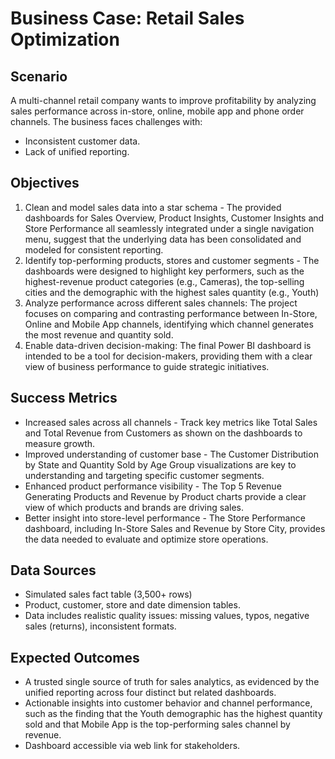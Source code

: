 # Business Case: Retail Sales Optimization

## Scenario
A multi-channel retail company wants to improve profitability by analyzing sales performance across in-store, online, mobile app and phone order channels. The business faces challenges with:
- Inconsistent customer data.
- Lack of unified reporting.

## Objectives
1. Clean and model sales data into a star schema - The provided dashboards for Sales Overview, Product Insights, Customer Insights and Store Performance all seamlessly integrated under a single navigation menu, suggest that the underlying data has been consolidated and modeled for consistent reporting.
2. Identify top-performing products, stores and customer segments - The dashboards were designed to highlight key performers, such as the highest-revenue product categories (e.g., Cameras), the top-selling cities and the demographic with the highest sales quantity (e.g., Youth)
3. Analyze performance across different sales channels: The project focuses on comparing and contrasting performance between In-Store, Online and Mobile App channels, identifying which channel generates the most revenue and quantity sold.
4. Enable data-driven decision-making: The final Power BI dashboard is intended to be a tool for decision-makers, providing them with a clear view of business performance to guide strategic initiatives.

## Success Metrics
- Increased sales across all channels - Track key metrics like Total Sales and Total Revenue from Customers as shown on the dashboards to measure growth.
- Improved understanding of customer base - The Customer Distribution by State and Quantity Sold by Age Group visualizations are key to understanding and targeting specific customer segments.
- Enhanced product performance visibility - The Top 5 Revenue Generating Products and Revenue by Product charts provide a clear view of which products and brands are driving sales.
- Better insight into store-level performance - The Store Performance dashboard, including In-Store Sales and Revenue by Store City, provides the data needed to evaluate and optimize store operations.

## Data Sources
- Simulated sales fact table (3,500+ rows)
- Product, customer, store and date dimension tables.
- Data includes realistic quality issues: missing values, typos, negative sales (returns), inconsistent formats.

## Expected Outcomes
- A trusted single source of truth for sales analytics, as evidenced by the unified reporting across four distinct but related dashboards.
- Actionable insights into customer behavior and channel performance, such as the finding that the Youth demographic has the highest quantity sold and that Mobile App is the top-performing sales channel by revenue.
- Dashboard accessible via web link for stakeholders.
